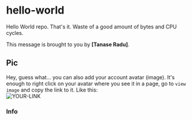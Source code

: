 # hello-world

Hello World repo. That's it. Waste of a good amount of bytes and CPU cycles.

This message is brought to you by **[Tanase Radu]**.

## Pic

Hey, guess what... you can also add your account avatar (image). It's enough to right click on your avatar where you see it in a page, go to `view image` and copy the link to it.
Like this:  
![YOUR-LINK](https://avatars.githubusercontent.com/u/62005280?s=400&v=4)

### Info

